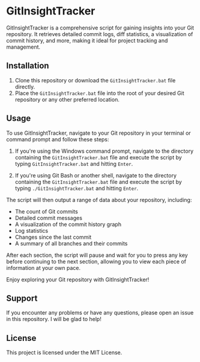 # GitInsightTracker

GitInsightTracker is a comprehensive script for gaining insights into your Git repository. It retrieves detailed commit logs, diff statistics, a visualization of commit history, and more, making it ideal for project tracking and management.

## Installation

1. Clone this repository or download the `GitInsightTracker.bat` file directly.
2. Place the `GitInsightTracker.bat` file into the root of your desired Git repository or any other preferred location.

## Usage

To use GitInsightTracker, navigate to your Git repository in your terminal or command prompt and follow these steps:

1. If you're using the Windows command prompt, navigate to the directory containing the `GitInsightTracker.bat` file and execute the script by typing `GitInsightTracker.bat` and hitting `Enter`.

2. If you're using Git Bash or another shell, navigate to the directory containing the `GitInsightTracker.bat` file and execute the script by typing `./GitInsightTracker.bat` and hitting `Enter`.

The script will then output a range of data about your repository, including:

- The count of Git commits
- Detailed commit messages
- A visualization of the commit history graph
- Log statistics
- Changes since the last commit
- A summary of all branches and their commits

After each section, the script will pause and wait for you to press any key before continuing to the next section, allowing you to view each piece of information at your own pace.

Enjoy exploring your Git repository with GitInsightTracker!

## Support

If you encounter any problems or have any questions, please open an issue in this repository. I will be glad to help!

## License

This project is licensed under the MIT License.